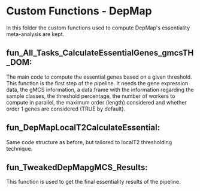# Custom Functions - DepMap ##
In this folder the custom functions used to compute DepMap's essentiality meta-analysis are kept.

 ## fun_All_Tasks_CalculateEssentialGenes_gmcsTH_DOM:
The main code to compute the essential genes based on a given threshold. This function is the first step of the pipeline. It needs the gene expression data, the gMCS information, a data.frame with the information regarding the sample classes, the threshold percentage, the number of workers to compute in parallel, the maximum order (length) considered and whether order 1 genes are considered (TRUE by default).

 ## fun_DepMapLocalT2CalculateEssential:
 Same code structure as before, but tailored to localT2 thresholding technique.

 ## fun_TweakedDepMapgMCS_Results:
 This function is used to get the final essentiality results of the pipeline.